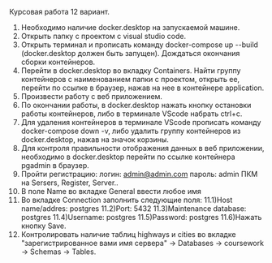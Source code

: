 Курсовая работа 12 вариант. 
1) Необходимо наличие docker.desktop на запускаемой машине.
2) Открыть папку с проектом с visual studio code.
3) Открыть терминал и прописать команду docker-compose up --build (docker.desktop должен быть запущен). Дождаться окончания сборки контейнеров.
4) Перейти в docker.desktop во вкладку Containers. Найти группу контейнеров с наименованием папки с проектом, открыть ее, перейти по ссылке в браузер, нажав на нее в контейнере application.
5) Произвести работу с веб приложением.
6) По окончании работы, в docker.desktop нажать кнопку остановки работы контейнеров, либо в терминале VScode набрать ctrl+c.
7) Для удаления контейнеров в терминале VScode прописать команду docker-compose down -v, либо удалить группу контейнеров из docker.desktop, нажав на значок корзины.
8) Для контроля правильности отображения данных в веб приложении, необходимо в docker.desktop перейти по ссылке контейнера pgadmin в браузер.
9) Пройти регистрацию: логин: admin@admin.com пароль: admin ПКМ на Sersers, Register, Server..
10) В поле Name во вкладке General ввести любое имя
11) Во вкладке Connection заполнить следующие поля:
    11.1)Host name/addres: postgres
    11.2)Port: 5432
    11.3)Maintenance database: postgres
    11.4)Username: postgres
    11.5)Password: postgres
    11.6)Нажать кнопку Save.
12) Контролировать наличие таблиц highways и cities во вкладке "зарегистрированное вами имя сервера" -> Databases -> coursework -> Schemas -> Tables.
